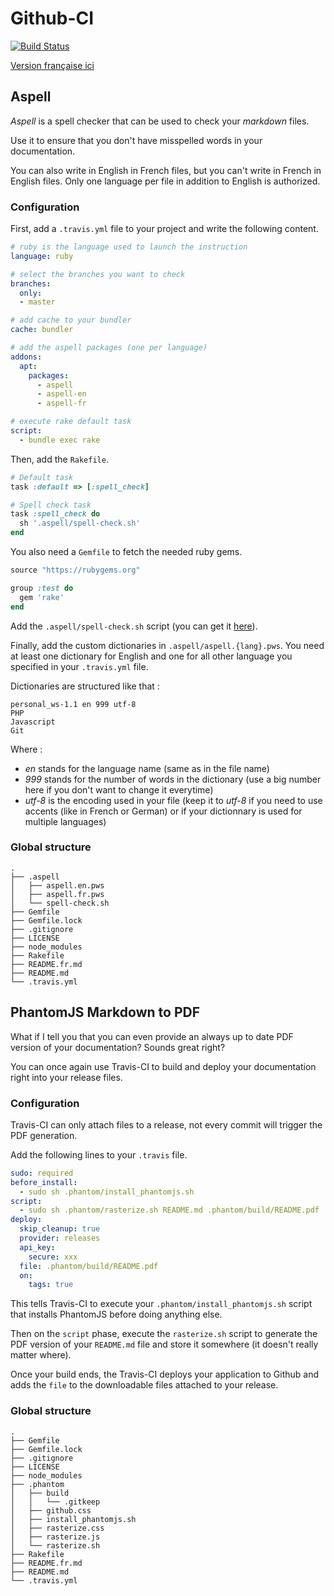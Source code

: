 <!---
#Author: Timothée Moulin
#Date : 2018-01-02
#Language: en
-->

# Github-CI

[![Build Status](https://travis-ci.org/timotheemoulin/github-ci.svg?branch=master)](https://travis-ci.org/timotheemoulin/github-ci)

[Version française ici](README.fr.md)

## Aspell

*Aspell* is a spell checker that can be used to check your *markdown* files.

Use it to ensure that you don't have misspelled words in your documentation.

You can also write in English in French files, but you can't write in French in English files. Only one language per file in addition to English is authorized.

### Configuration

First, add a `.travis.yml` file to your project and write the following content.

```yaml
# ruby is the language used to launch the instruction
language: ruby

# select the branches you want to check
branches:
  only:
  - master

# add cache to your bundler
cache: bundler

# add the aspell packages (one per language)
addons:
  apt:
    packages:
      - aspell
      - aspell-en
      - aspell-fr

# execute rake default task
script:
  - bundle exec rake
```

Then, add the `Rakefile`.

```ruby
# Default task
task :default => [:spell_check]

# Spell check task
task :spell_check do
  sh '.aspell/spell-check.sh'
end
```

You also need a `Gemfile` to fetch the needed ruby gems.

```ruby
source "https://rubygems.org"

group :test do
  gem 'rake'
end
```

Add the `.aspell/spell-check.sh` script (you can get it [here](https://github.com/timotheemoulin/github-ci/blob/master/.aspell/spell-check.sh)).

Finally, add the custom dictionaries in `.aspell/aspell.{lang}.pws`. You need at least one dictionary for English and one for all other language you specified in your `.travis.yml` file.

Dictionaries are structured like that :

```
personal_ws-1.1 en 999 utf-8
PHP
Javascript
Git
```

Where : 

* *en* stands for the language name (same as in the file name)
* *999* stands for the number of words in the dictionary (use a big number here if you don't want to change it everytime)
* *utf-8* is the encoding used in your file (keep it to *utf-8* if you need to use accents (like in French or German) or if your dictionnary is used for multiple languages)

### Global structure

```
.
├── .aspell
│   ├── aspell.en.pws
│   ├── aspell.fr.pws
│   └── spell-check.sh
├── Gemfile
├── Gemfile.lock
├── .gitignore
├── LICENSE
├── node_modules
├── Rakefile
├── README.fr.md
├── README.md
└── .travis.yml
```

## PhantomJS Markdown to PDF

What if I tell you that you can even provide an always up to date PDF version of your documentation? Sounds great right?

You can once again use Travis-CI to build and deploy your documentation right into your release files.

### Configuration

Travis-CI can only attach files to a release, not every commit will trigger the PDF generation.

Add the following lines to your `.travis` file.

```yaml
sudo: required
before_install:
  - sudo sh .phantom/install_phantomjs.sh
script:
  - sudo sh .phantom/rasterize.sh README.md .phantom/build/README.pdf
deploy:
  skip_cleanup: true
  provider: releases
  api_key:
    secure: xxx
  file: .phantom/build/README.pdf
  on:
    tags: true
```

This tells Travis-CI to execute your `.phantom/install_phantomjs.sh` script that installs PhantomJS before doing anything else.

Then on the `script` phase, execute the `rasterize.sh` script to generate the PDF version of your `README.md` file and store it somewhere (it doesn't really matter where).

Once your build ends, the Travis-CI deploys your application to Github and adds the `file` to the downloadable files attached to your release.

### Global structure

```
.
├── Gemfile
├── Gemfile.lock
├── .gitignore
├── LICENSE
├── node_modules
├── .phantom
│   ├── build
│   │   └── .gitkeep
│   ├── github.css
│   ├── install_phantomjs.sh
│   ├── rasterize.css
│   ├── rasterize.js
│   └── rasterize.sh
├── Rakefile
├── README.fr.md
├── README.md
└── .travis.yml
```
